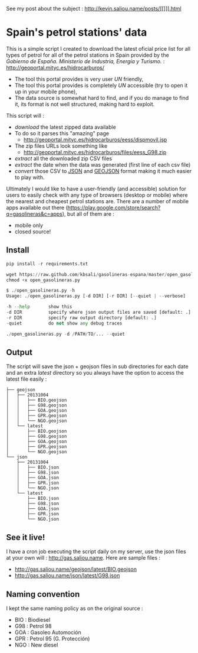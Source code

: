 See my post about the subject : http://kevin.saliou.name/posts/[[]]].html

Spain's petrol stations' data
=============================

This is a simple script I created to download the latest oficial price list for all types of petrol for all of the petrol stations in Spain provided by the *Gobierno de España. Ministerio de Industria, Energía y Turismo.* : http://geoportal.mityc.es/hidrocarburos/

* The tool this portal provides is very user *UN* friendly,
* The tool this portal provides is completely *UN* accessible (try to open it up in your mobile phone),
* The data source is somewhat hard to find, and if you do manage to find it, its format is not well structured, making hard to exploit.

This script will :

* *download* the latest zipped data available
 * To do so it parses this "amazing" page
   * http://geoportal.mityc.es/hidrocarburos/eess/dispmovil.jsp
 * The zip files URLs look something like
   * http://geoportal.mityc.es/hidrocarburos/files/eess_G98.zip
* *extract* all the downloaded zip CSV files
 * *extract* the date when the data was generated (first line of each csv file)
* *convert* those CSV to [JSON](http://www.json.org/) and [GEOJSON](http://geojson.org/) format making it much easier to play with.

Ultimately I would like to have a user-friendly (and accessible) solution for users to easily check with any type of browsers (desktop or mobile) where the nearest and cheapest petrol stations are. There are a number of mobile apps available out there (https://play.google.com/store/search?q=gasolineras&c=apps), but all of them are :
* mobile only
* closed source!

Install
-------

```python
pip install -r requirements.txt

wget https://raw.github.com/kbsali/gasolineras-espana/master/open_gasolineras.py
chmod +x open_gasolineras.py

$ ./open_gasolineras.py -h
Usage: ./open_gasolineras.py [-d DIR] [-r DIR] [--quiet | --verbose]

-h --help       show this
-d DIR          specify where json output files are saved [default: .]
-r DIR          specify raw output directory [default: .]
-quiet          do not show any debug traces

./open_gasolineras.py -d /PATH/TO/... --quiet

```

Output
-------

The script will save the json + geojson files in sub directories for each date and an extra *latest* directory so you always have the option to access the latest file easily :

```
├── geojson
│   ├── 20131004
│   │   ├── BIO.geojson
│   │   ├── G98.geojson
│   │   ├── GOA.geojson
│   │   ├── GPR.geojson
│   │   └── NGO.geojson
│   └── latest
│       ├── BIO.geojson
│       ├── G98.geojson
│       ├── GOA.geojson
│       ├── GPR.geojson
│       └── NGO.geojson
└── json
    ├── 20131004
    │   ├── BIO.json
    │   ├── G98.json
    │   ├── GOA.json
    │   ├── GPR.json
    │   └── NGO.json
    └── latest
        ├── BIO.json
        ├── G98.json
        ├── GOA.json
        ├── GPR.json
        └── NGO.json
```

See it live!
------------

I have a cron job executing the script daily on my server, use the json files at your own will : http://gas.saliou.name.
Here are sample files :
* http://gas.saliou.name/geojson/latest/BIO.geojson
* http://gas.saliou.name/json/latest/G98.json

Naming convention
-----------------

I kept the same naming policy as on the original source :
* BIO : Biodiesel
* G98 : Petrol 98
* GOA : Gasoleo Automoción
* GPR : Petrol 95 (G. Protección)
* NGO : New diesel
